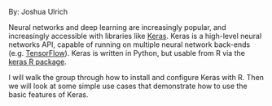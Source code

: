By: Joshua Ulrich

Neural networks and deep learning are increasingly popular, and increasingly accessible with libraries like [Keras](https://keras.io/). Keras is a high-level neural networks API, capable of running on multiple neural network back-ends (e.g. [TensorFlow](https://www.tensorflow.org/)). Keras is written in Python, but usable from R via the [keras R package](https://github.com/rstudio/keras).

I will walk the group through how to install and configure Keras with R. Then we will look at some simple use cases that demonstrate how to use the basic features of Keras.
